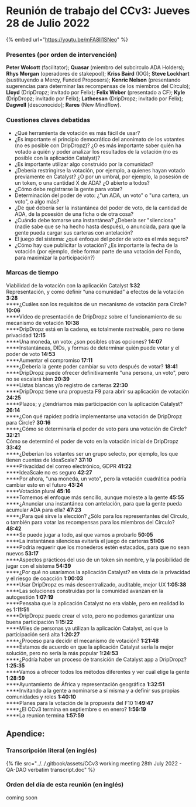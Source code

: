 # Reunión de trabajo del CCv3: Jueves 28 de Julio 2022

{% embed url="https://youtu.be/mFA8Il1SNeo" %}

### Presentes (por orden de intervención)

**Peter Wolcott** (facilitator); **Quasar** (miembro del subcirculo ADA Holders); **Rhys Morgan** (operadores de stakepool); **Kriss Baird** (IOG); **Steve Lockhart** (sustituyendo a Mercy, Funded Proposers); **Kenric Nelson** (presentando sugerencias para determinar las recompensas de los miembros del Círculo); **Lloyd** (DripDropz; invitado por Felix); **Felix Weber** (presentado a CF); **Kyle** (DripDropz; invitado por Felix); **Latheesan** (DripDropz; invitado por Felix); **Dagwell** \[desconocido];  **Rares** (New Mindflow).

### Cuestiones claves debatidas

* ¿Qué herramienta de votación es más fácil de usar?
* ¿Es importante el principio democrático del anonimato de los votantes (no es posible con DripDropz)? ¿O es más importante saber quién ha votado a quién y poder analizar los resultados de la votación (no es posible con la aplicación Catalyst)?
* ¿Es importante utilizar algo construido por la comunidad?
* ¿Debería restringirse la votación, por ejemplo, a quienes hayan votado previamente en Catalyst? ¿O por un umbral, por ejemplo, la posesión de un token, o una cantidad X de ADA? ¿O abierto a todos?
* ¿Cómo debe registrarse la gente para votar?
* Determinación del poder de voto: ¿"un ADA, un voto" o "una cartera, un voto", o algo más?
* ¿De qué debería ser la instantánea del poder de voto, de la cantidad de ADA, de la posesión de una ficha o de otra cosa?
* ¿Cuándo debe tomarse una instantánea? ¿Debería ser "silenciosa" (nadie sabe que se ha hecho hasta después), o anunciada, para que la gente pueda cargar sus carteras con antelación?
* El juego del sistema: ¿qué enfoque del poder de voto es el más seguro?
* ¿Cómo hay que publicitar la votación? ¿Es importante la fecha de la votación (por ejemplo, debe formar parte de una votación del Fondo, para maximizar la participación?)

### Marcas de tiempo

Viabilidad de la votación con la aplicación Catalyst **1:32**\
Representación, y como definir “una comunidad” a efectos de la votación **3:28**\
****¿Cuáles son los requisitos de un mecanismo de votación para Circle? **10:06**\
****Vídeo de presentación de DripDropz sobre el funcionamiento de su mecanismo de votación **10:38**\
****DripDropz está en la cadena, es totalmente rastreable, pero no tiene privacidad **12:15**\
****Una moneda, un voto: ¿son posibles otras opciones? **14:07**\
****Instantáneas, DIDs, y formas de determinar quién puede votar y el poder de voto **14:53**\
****Aumentar el compromiso **17:11**\
****¿Debería la gente poder cambiar su voto después de votar? **18:41**\
****DripDropz puede ofrecer definitivamente "una persona, un voto", pero no se escalará bien **20:39**\
****Listas blancas y/o registro de carteras **22:30**\
****DripDropz tiene una propuesta F9 para abrir su aplicación de votación **24:25**\
****Plazos; y ¿tendríamos más participación con la aplicación Catalyst? **26:14**\
****¿Con qué rapidez podría implementarse una votación de DripDropz para Circle? **30:16**\
****¿Cómo se determinaría el poder de voto para una votación de Circle? **32:21**     \
Cómo se determinó el poder de voto en la votación inicial de DripDropz **33:42**\
****¿Deberían los votantes ser un grupo selecto, por ejemplo, los que tienen cuentas de IdeaScale? **37:10**\
****Privacidad del correo electrónico, GDPR **41:22**\
****IdeaScale no es seguro **42:27**\
****Por ahora, "una moneda, un voto", pero la votación cuadrática podría cambiar esto en el futuro **43:24**\
****Votación plural **45:16**\
****Tomemos el enfoque más sencillo, aunque moleste a la gente **45:55**\
****¿Anunciar una instantánea con antelación, para que la gente pueda acumular ADA para ella? **47:23**\
****¿Para qué sirve la elección? ¿Sólo para los representantes del Círculo, o también para votar las recompensas para los miembros del Círculo? **48:42**\
****Se puede jugar a todo, así que vamos a probarlo **50:05**\
****La instantánea silenciosa evitaría el juego de carteras **51:06**\
****Podría requerir que los monederos estén estacados, para que no sean nuevos **53:17**\
****Aspectos prácticos del uso de un token sin nombre, y la posibilidad de jugar con el sistema **54:39**\
****¿Por qué no usaríamos la aplicación Catalyst? en vista de la privacidad y el riesgo de coacción **1:00:03**\
****Usar DripDropz es más descentralizado, auditable, mejor UX **1:05:38**\
****Las soluciones construidas por la comunidad avanzan en la autogestión **1:07:19**\
****Pensaba que la aplicación Catalyst no era viable, pero en realidad lo es **1:11:51**\
****DripDropz puede crear el voto, pero no podemos garantizar una buena participación **1:15:22**\
****Miles de personas ya utilizan la aplicación Catalyst, así que la participación será alta **1:20:27**\
****¿Proceso para decidir el mecanismo de votación? **1:21:48**\
****Estamos de acuerdo en que la aplicación Catalyst sería la mejor solución, pero no sería la más popular **1:24:53**\
****¿Podría haber un proceso de transición de Catalyst app a DripDropz? **1:25:35**\
****Vamos a ofrecer todos los métodos diferentes y ver cuál elige la gente **1:28:59**\
****Ayuntamiento de África y representación geográfica **1:32:51**\
****Invitando a la gente a nominarse a sí misma y a definir sus propias comunidades y roles **1:40:10** \
****Planes para la votación de la propuesta del F10 **1:49:47**\
****¿El CCv3 termina en septiembre o en enero? **1:56:19**\
****La reunion termina **1:57:59**

## Apendice:

### Transcripción literal (en inglés)

{% file src="../../.gitbook/assets/CCv3 working meeting 28th July 2022 - QA-DAO verbatim transcript.doc" %}

### Orden del día de esta reunión (en inglés)

coming soon

